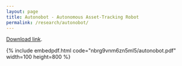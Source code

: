 ```yaml
---
layout: page
title: Autonobot - Autonomous Asset-Tracking Robot
permalink: /research/autonobot/
---
```


[Download link](https://www.dropbox.com/s/nbrg9vnm6zn5ml5/autonobot.pdf?dl=0).

{% include embedpdf.html code="nbrg9vnm6zn5ml5/autonobot.pdf" width=100 height=800 %}
